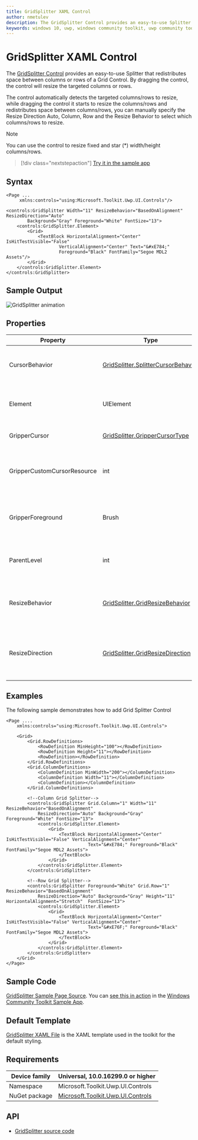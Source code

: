 ```yaml
---
title: GridSplitter XAML Control
author: nmetulev
description: The GridSplitter Control provides an easy-to-use Splitter that redistributes space between columns or rows of a Grid Control.
keywords: windows 10, uwp, windows community toolkit, uwp community toolkit, uwp toolkit, GridSplitter, XAML Control, xaml
---
```


# GridSplitter XAML Control

The [GridSplitter Control](https://docs.microsoft.com/dotnet/api/microsoft.toolkit.uwp.ui.controls.gridsplitter) provides an easy-to-use Splitter that redistributes space between columns or rows of a Grid Control. By dragging the control, the control will resize the targeted columns or rows.

The control automatically detects the targeted columns/rows to resize, while dragging the control it starts to resize the columns/rows and redistributes space between columns/rows, you can manually specify the Resize Direction Auto, Column, Row and the Resize Behavior to select which columns/rows to resize.

> [!NOTE]
> You can use the control to resize fixed and star (*) width/height columns/rows.

> [!div class="nextstepaction"]
> [Try it in the sample app](uwpct://Controls?sample=GridSplitter)

## Syntax

```xaml
<Page ...
     xmlns:controls="using:Microsoft.Toolkit.Uwp.UI.Controls"/>

<controls:GridSplitter Width="11" ResizeBehavior="BasedOnAlignment" ResizeDirection="Auto"
        Background="Gray" Foreground="White" FontSize="13">
    <controls:GridSplitter.Element>
        <Grid>
            <TextBlock HorizontalAlignment="Center"  IsHitTestVisible="False"
                    VerticalAlignment="Center" Text="&#xE784;"
                    Foreground="Black" FontFamily="Segoe MDL2 Assets"/>
        </Grid>
    </controls:GridSplitter.Element>
</controls:GridSplitter>
```

## Sample Output

![GridSplitter animation](../resources/images/Controls/GridSplitter.png)

## Properties

| Property | Type | Description |
| -- | -- | -- |
| CursorBehavior | [GridSplitter.SplitterCursorBehavior](https://docs.microsoft.com/dotnet/api/microsoft.toolkit.uwp.ui.controls.gridsplitter.splittercursorbehavior) | Gets or sets splitter cursor on hover behavior |
| Element | UIElement | Gets or sets the visual content of this Grid Splitter |
| GripperCursor | [GridSplitter.GripperCursorType](https://docs.microsoft.com/dotnet/api/microsoft.toolkit.uwp.ui.controls.gridsplitter.grippercursortype) | Gets or sets the gripper Cursor type |
| GripperCustomCursorResource | int | Gets or sets the gripper Custom Cursor resource number |
| GripperForeground | Brush | Gets or sets the foreground color of grid splitter grip |
| ParentLevel | int | Gets or sets the level of the parent grid to resize |
| ResizeBehavior | [GridSplitter.GridResizeBehavior](https://docs.microsoft.com/dotnet/api/microsoft.toolkit.uwp.ui.controls.gridsplitter.gridresizebehavior) | Gets or sets which Columns or Rows the Splitter resizes |
| ResizeDirection | [GridSplitter.GridResizeDirection](https://docs.microsoft.com/dotnet/api/microsoft.toolkit.uwp.ui.controls.gridsplitter.gridresizedirection) | Gets or sets whether the Splitter resizes the Columns, Rows, or Both |

## Examples

The following sample demonstrates how to add Grid Splitter Control

```xaml
<Page ....
    xmlns:controls="using:Microsoft.Toolkit.Uwp.UI.Controls">

    <Grid>
        <Grid.RowDefinitions>
            <RowDefinition MinHeight="100"></RowDefinition>
            <RowDefinition Height="11"></RowDefinition>
            <RowDefinition></RowDefinition>
        </Grid.RowDefinitions>
        <Grid.ColumnDefinitions>
            <ColumnDefinition MinWidth="200"></ColumnDefinition>
            <ColumnDefinition Width="11"></ColumnDefinition>
            <ColumnDefinition></ColumnDefinition>
        </Grid.ColumnDefinitions>

        <!--Column Grid Splitter-->
        <controls:GridSplitter Grid.Column="1" Width="11" ResizeBehavior="BasedOnAlignment"
            ResizeDirection="Auto" Background="Gray" Foreground="White" FontSize="13">
            <controls:GridSplitter.Element>
                <Grid>
                    <TextBlock HorizontalAlignment="Center" IsHitTestVisible="False" VerticalAlignment="Center"  
                               Text="&#xE784;" Foreground="Black" FontFamily="Segoe MDL2 Assets">
                    </TextBlock>
                </Grid>
            </controls:GridSplitter.Element>
        </controls:GridSplitter>

        <!--Row Grid Splitter-->
        <controls:GridSplitter Foreground="White" Grid.Row="1" ResizeBehavior="BasedOnAlignment"
            ResizeDirection="Auto" Background="Gray" Height="11" HorizontalAlignment="Stretch"  FontSize="13">
            <controls:GridSplitter.Element>
                <Grid>
                    <TextBlock HorizontalAlignment="Center" IsHitTestVisible="False" VerticalAlignment="Center"  
                               Text="&#xE76F;" Foreground="Black" FontFamily="Segoe MDL2 Assets">
                    </TextBlock>
                </Grid>
            </controls:GridSplitter.Element>
        </controls:GridSplitter>
    </Grid>
</Page>
```

## Sample Code

[GridSplitter Sample Page Source](https://github.com/Microsoft/WindowsCommunityToolkit//tree/master/Microsoft.Toolkit.Uwp.SampleApp/SamplePages/GridSplitter). You can [see this in action](uwpct://Controls?sample=GridSplitter) in the [Windows Community Toolkit Sample App](http://aka.ms/uwptoolkitapp).

## Default Template

[GridSplitter XAML File](https://github.com/Microsoft/WindowsCommunityToolkit//blob/master/Microsoft.Toolkit.Uwp.UI.Controls/GridSplitter/GridSplitter.xaml) is the XAML template used in the toolkit for the default styling.

## Requirements

| Device family | Universal, 10.0.16299.0 or higher |
| -- | -- |
| Namespace | Microsoft.Toolkit.Uwp.UI.Controls |
| NuGet package | [Microsoft.Toolkit.Uwp.UI.Controls](https://www.nuget.org/packages/Microsoft.Toolkit.Uwp.UI.Controls/) |

## API

* [GridSplitter source code](https://github.com/Microsoft/WindowsCommunityToolkit//tree/master/Microsoft.Toolkit.Uwp.UI.Controls/GridSplitter)
